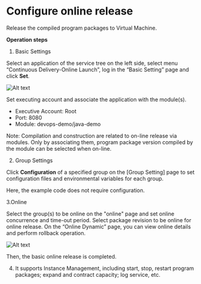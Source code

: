 # Configure online release

Release the compiled program packages to Virtual Machine.

**Operation steps**

1. Basic Settings

Select an application of the service tree on the left side, select menu “Continuous Delivery-Online Launch”, log in the “Basic Setting” page and click **Set**.

![Alt text](https://github.com/jdcloudcom/cn/blob/DevOps/image/DevOps/Starting10.png)

Set executing account and associate the application with the module(s).

- Executive Account: Root
- Port: 8080
- Module: devops-demo/java-demo

Note: Compilation and construction are related to on-line release via modules. Only by associating them, program package version compiled by the module can be selected when on-line.

2. Group Settings

Click **Configuration** of a specified group on the [Group Setting] page to set configuration files and environmental variables for each group. 

Here, the example code does not require configuration.

3.Online

Select the group(s) to be online on the "online" page and set online concurrence and time-out period. Select package revision to be online for online release. On the “Online Dynamic” page, you can view online details and perform rollback operation.

![Alt text](https://github.com/jdcloudcom/cn/blob/DevOps/image/DevOps/Starting11.png)


Then, the basic online release is completed.

4. It supports Instance Management, including start, stop, restart program packages; expand and contract capacity; log service, etc.
